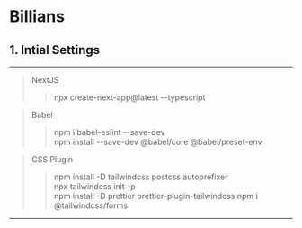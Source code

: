 # Billians

## 1. Intial Settings

---

> NextJS
>
> > npx create-next-app@latest --typescript

> Babel
>
> > npm i babel-eslint --save-dev
> > <br>
> > npm install --save-dev @babel/core @babel/preset-env

> CSS Plugin
>
> > npm install -D tailwindcss postcss autoprefixer
> > <br>
> > npx tailwindcss init -p
> > <br>
> > npm install -D prettier prettier-plugin-tailwindcss
> > npm i @tailwindcss/forms

>

---

